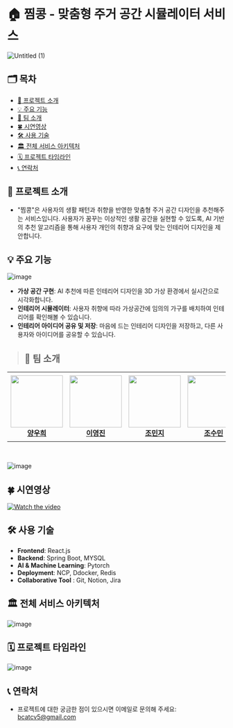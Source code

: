 # 🏠 찜콩 - 맞춤형 주거 공간 시뮬레이터 서비스
![Untitled (1)](https://github.com/boostcampaitech6/level2-3-cv-finalproject-cv-05/assets/68053155/55691cec-b71c-4df3-b09a-39aeebbcfecb)

## 🗂️ 목차
- [🌈 프로젝트 소개](https://github.com/boostcampaitech6/level2-3-cv-finalproject-cv-05/blob/main/README.md#-%ED%94%84%EB%A1%9C%EC%A0%9D%ED%8A%B8-%EC%86%8C%EA%B0%9C)<br>
- [💡 주요 기능](https://github.com/boostcampaitech6/level2-3-cv-finalproject-cv-05/blob/main/README.md#-%EC%A3%BC%EC%9A%94-%EA%B8%B0%EB%8A%A5)<br>
- [👥 팀 소개](https://github.com/boostcampaitech6/level2-3-cv-finalproject-cv-05/blob/main/README.md#-%ED%8C%80-%EC%86%8C%EA%B0%9C)<br>
- [🍀 시연영상](https://github.com/boostcampaitech6/level2-3-cv-finalproject-cv-05/blob/main/README.md#-%EC%8B%9C%EC%97%B0%EC%98%81%EC%83%81)<br>
- [🛠 사용 기술](https://github.com/boostcampaitech6/level2-3-cv-finalproject-cv-05/blob/main/README.md#-%EC%82%AC%EC%9A%A9-%EA%B8%B0%EC%88%A0)<br>
- [🏛️ 전체 서비스 아키텍처](https://github.com/boostcampaitech6/level2-3-cv-finalproject-cv-05/blob/main/README.md#%EF%B8%8F-%EC%A0%84%EC%B2%B4-%EC%84%9C%EB%B9%84%EC%8A%A4-%EC%95%84%ED%82%A4%ED%85%8D%EC%B2%98)<br>
- [🗓️ 프로젝트 타임라인](https://github.com/boostcampaitech6/level2-3-cv-finalproject-cv-05/blob/main/README.md#%EF%B8%8F-%ED%94%84%EB%A1%9C%EC%A0%9D%ED%8A%B8-%ED%83%80%EC%9E%84%EB%9D%BC%EC%9D%B8)<br>
- [📞 연락처](https://github.com/boostcampaitech6/level2-3-cv-finalproject-cv-05/blob/main/README.md#-%EC%97%B0%EB%9D%BD%EC%B2%98)<br>

## 🌈 프로젝트 소개
- "찜콩"은 사용자의 생활 패턴과 취향을 반영한 맞춤형 주거 공간 디자인을 추천해주는 서비스입니다. 사용자가 꿈꾸는 이상적인 생활 공간을 실현할 수 있도록, AI 기반의 추천 알고리즘을 통해 사용자 개인의 취향과 요구에 맞는 인테리어 디자인을 제안합니다.

## 💡 주요 기능
![image](https://github.com/boostcampaitech6/level2-3-cv-finalproject-cv-05/assets/68053155/05522555-49d0-4012-9e92-6ed59e64ba56)
- **가상 공간 구현**: AI 추천에 따른 인테리어 디자인을 3D 가상 환경에서 실시간으로 시각화합니다.
- **인테리어 시뮬레이터**: 사용자 취향에 따라 가상공간에 임의의 가구를 배치하여 인테리어를 확인해볼 수 있습니다.
- **인테리어 아이디어 공유 및 저장**: 마음에 드는 인테리어 디자인을 저장하고, 다른 사용자와 아이디어를 공유할 수 있습니다.

> ## 👥 팀 소개
<table>
    <tr height="160px">
        <td align="center" width="150px">
            <a href="https://github.com/woohee-yang"><img height="120px" width="120px" src="https://github.com/boostcampaitech6/level2-objectdetection-cv-05/assets/78292486/a1e74529-0abf-4d80-9716-4e8ae5ec8e72"/></a>
            <br/>
            <a href="https://github.com/woohee-yang"><strong>양우희</strong></a>
            <br />
        </td>
        <td align="center" width="150px">
            <a href="https://github.com/jinida"><img height="120px" width="120px" src="https://github.com/boostcampaitech6/level2-objectdetection-cv-05/assets/78292486/28955c1d-fa4e-46b1-9d70-f98eb54109b2"/></a>
            <br />
            <a href="https://github.com/jinida"><strong>이영진</strong></a>
            <br />
        </td>
        <td align="center" width="150px">
            <a href="https://github.com/cmj5064"><img height="120px" width="120px" src="https://github.com/boostcampaitech6/level2-objectdetection-cv-05/assets/78292486/6388976d-d0bd-4ba6-bae8-6c7e6c5b3352"></a>
            <br/>
            <a href="https://github.com/cmj5064"><strong>조민지</strong></a>
            <br />
        </td>
        <td align="center" width="150px">
            <a href="https://github.com/ccsum19"><img height="120px" width="120px" src="https://github.com/boostcampaitech6/level2-objectdetection-cv-05/assets/78292486/9ad5ecc3-e5be-4738-99c2-cc6e7f3931cb"/></a>
            <br/>
            <a href="https://github.com/ccsum19"><strong>조수민</strong></a>
            <br />
        </td>
        <td align="center" width="150px">
            <a href="https://github.com/hee000"><img height="120px" width="120px" src="https://github.com/boostcampaitech6/level2-objectdetection-cv-05/assets/78292486/cde48fcd-8099-472b-9877-b2644954ec68"/></a>
            <br />
            <a href="https://github.com/hee000"><strong>조창희</strong></a>
            <br />
        </td>
        <td align="center" width="150px">
              <a href="https://github.com/SangBeom-Hahn"><img height="120px" width="120px" src="https://github.com/boostcampaitech6/level2-objectdetection-cv-05/assets/78292486/1f7ed5a5-5e0f-46e4-85c6-31b9767dce41"/></a>
              <br />
              <a href="https://github.com/SangBeom-Hahn"><strong>한상범</strong></a>
              <br />
          </td>
    </tr>
</table>
<br/>

![image](https://github.com/boostcampaitech6/level2-3-cv-finalproject-cv-05/assets/68053155/81bafd11-dddf-403f-a85b-6f1e12c988fe)

## 🍀 시연영상
[![Watch the video](https://img.youtube.com/vi/dQB0vjDiycg/maxresdefault.jpg)](https://www.youtube.com/watch?v=dQB0vjDiycg)


## 🛠 사용 기술
- **Frontend**: React.js
- **Backend**: Spring Boot, MYSQL
- **AI & Machine Learning**: Pytorch
- **Deployment**: NCP, Ddocker, Redis
- **Collaborative Tool** : Git, Notion, Jira

## 🏛️ 전체 서비스 아키텍처
![image](https://github.com/boostcampaitech6/level2-3-cv-finalproject-cv-05/assets/68053155/20c0cee9-6e56-4194-ba0b-66fcf0efbf1e)

## 🗓️ 프로젝트 타임라인
![image](https://github.com/boostcampaitech6/level2-3-cv-finalproject-cv-05/assets/68053155/f2b622b0-bd39-40e3-a8bc-20329785c596)

## 📞 연락처
- 프로젝트에 대한 궁금한 점이 있으시면 이메일로 문의해 주세요: bcatcv5@gmail.com
